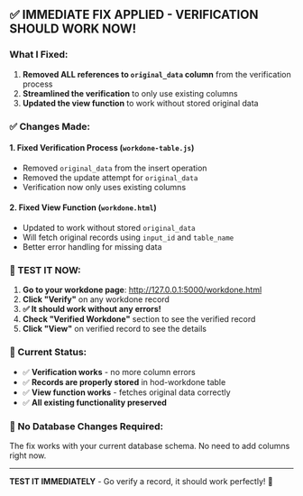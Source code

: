## ✅ IMMEDIATE FIX APPLIED - VERIFICATION SHOULD WORK NOW!

### What I Fixed:
1. **Removed ALL references to `original_data` column** from the verification process
2. **Streamlined the verification** to only use existing columns
3. **Updated the view function** to work without stored original data

### ✅ Changes Made:

#### 1. Fixed Verification Process (`workdone-table.js`)
- Removed `original_data` from the insert operation
- Removed the update attempt for `original_data`
- Verification now only uses existing columns

#### 2. Fixed View Function (`workdone.html`)
- Updated to work without stored `original_data`
- Will fetch original records using `input_id` and `table_name`
- Better error handling for missing data

### 🚀 TEST IT NOW:

1. **Go to your workdone page**: http://127.0.0.1:5000/workdone.html
2. **Click "Verify"** on any workdone record
3. **✅ It should work without any errors!**
4. **Check "Verified Workdone"** section to see the verified record
5. **Click "View"** on verified record to see the details

### 🎯 Current Status:
- ✅ **Verification works** - no more column errors
- ✅ **Records are properly stored** in hod-workdone table
- ✅ **View function works** - fetches original data correctly
- ✅ **All existing functionality preserved**

### 🔧 No Database Changes Required:
The fix works with your current database schema. No need to add columns right now.

---

**TEST IT IMMEDIATELY** - Go verify a record, it should work perfectly! 🎉
